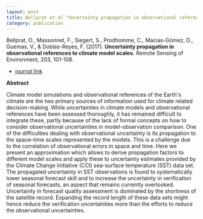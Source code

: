 ```yaml
---
layout: post
title: Bellprat et al "Uncertainty propagation in observational references to climate model scales"
category: publication
---
```


Bellprat, O., Massonnet, F., Siegert, S., Prodhomme, C., Macias-Gómez, D.,
Guemas, V., & Doblas-Reyes, F. (2017). **Uncertainty propagation in
observational references to climate model scales.** Remote Sensing of
Environment, 203, 101-108.

- [journal link](https://www.sciencedirect.com/science/article/pii/S0034425717302936)

**Abstract**

Climate model simulations and observational references of the Earth's climate
are the two primary sources of information used for climate related
decision-making. While uncertainties in climate models and observational
references have been assessed thoroughly, it has remained difficult to
integrate these, partly because of the lack of formal concepts on how to
consider observational uncertainties in model-observation comparison. One of
the difficulties dealing with observational uncertainty is its propagation to
the space–time scales represented by the models. This is a challenge due to the
correlation of observational errors in space and time. Here we present an
approximation which allows to derive propagation factors to different model
scales and apply these to uncertainty estimates provided by the Climate Change
Initiative (CCI) sea-surface temperature (SST) data set. The propagated
uncertainty in SST observations is found to systematically lower seasonal
forecast skill and to increase the uncertainty in verification of seasonal
forecasts, an aspect that remains currently overlooked. Uncertainty in forecast
quality assessment is dominated by the shortness of the satellite record.
Expanding the record length of these data sets might hence reduce the
verification uncertainties more than the efforts to reduce the observational
uncertainties.

